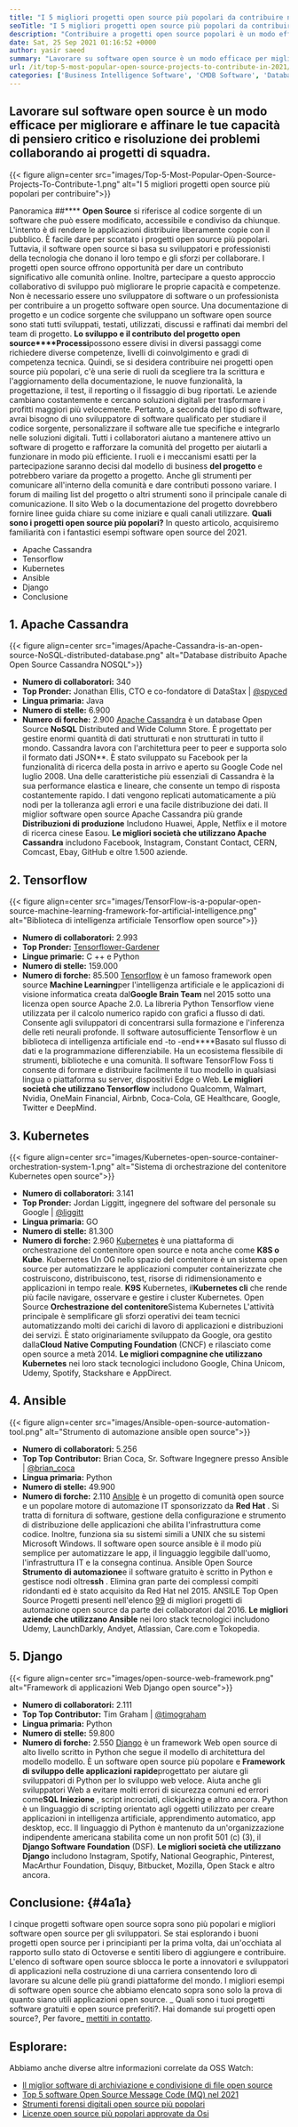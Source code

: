 ```yaml
---
title: "I 5 migliori progetti open source più popolari da contribuire nel 2021" 
seoTitle: "I 5 migliori progetti open source più popolari da contribuire nel 2021" 
description: "Contribuire a progetti open source popolari è un modo efficace per migliorare le tue capacità di risoluzione dei problemi collaborando ai progetti del team." 
date: Sat, 25 Sep 2021 01:16:52 +0000
author: yasir saeed
summary: "Lavorare su software open source è un modo efficace per migliorare & amp; Affina le tue capacità di pensiero critico e risoluzione dei problemi collaborando ai progetti di squadra." 
url: /it/top-5-most-popular-open-source-projects-to-contribute-in-2021/
categories: ['Business Intelligence Software', 'CMDB Software', 'Database Management Software', 'Deployment Tools', 'Learning Management System', 'Rapid Application Development', 'Software Development']
---
```


## Lavorare sul software open source è un modo efficace per migliorare e affinare le tue capacità di pensiero critico e risoluzione dei problemi collaborando ai progetti di squadra.

{{< figure align=center src="images/Top-5-Most-Popular-Open-Source-Projects-To-Contribute-1.png" alt="I 5 migliori progetti open source più popolari per contribuire">}}


Panoramica ##****
**Open Source** si riferisce al codice sorgente di un software che può essere modificato, accessibile e condiviso da chiunque. L'intento è di rendere le applicazioni distribuire liberamente copie con il pubblico. È facile dare per scontato i progetti open source più popolari. Tuttavia, il software open source si basa su sviluppatori e professionisti della tecnologia che donano il loro tempo e gli sforzi per collaborare. I progetti open source offrono opportunità per dare un contributo significativo alle comunità online. Inoltre, partecipare a questo approccio collaborativo di sviluppo può migliorare le proprie capacità e competenze.
Non è necessario essere uno sviluppatore di software o un professionista per contribuire a un progetto software open source. Una documentazione di progetto e un codice sorgente che sviluppano un software open source sono stati tutti sviluppati, testati, utilizzati, discussi e raffinati dai membri del team di progetto. **Lo sviluppo e il contributo del progetto open source****Processi**possono essere divisi in diversi passaggi come richiedere diverse competenze, livelli di coinvolgimento e gradi di competenza tecnica. Quindi, se si desidera contribuire nei progetti open source più popolari, c'è una serie di ruoli da scegliere tra la scrittura e l'aggiornamento della documentazione, le nuove funzionalità, la progettazione, il test, il reporting o il fissaggio di bug riportati.
Le aziende cambiano costantemente e cercano soluzioni digitali per trasformare i profitti maggiori più velocemente. Pertanto, a seconda del tipo di software, avrai bisogno di uno sviluppatore di software qualificato per studiare il codice sorgente, personalizzare il software alle tue specifiche e integrarlo nelle soluzioni digitali. Tutti i collaboratori aiutano a mantenere attivo un software di progetto e rafforzare la comunità del progetto per aiutarli a funzionare in modo più efficiente. I ruoli e i meccanismi esatti per la partecipazione saranno decisi dal modello di business **del progetto** e potrebbero variare da progetto a progetto. Anche gli strumenti per comunicare all'interno della comunità e dare contributi possono variare. I forum di mailing list del progetto o altri strumenti sono il principale canale di comunicazione. Il sito Web o la documentazione del progetto dovrebbero fornire linee guida chiare su come iniziare e quali canali utilizzare.
**Quali sono i progetti open source più popolari?** In questo articolo, acquisiremo familiarità con i fantastici esempi software open source del 2021.
  * Apache Cassandra
  * Tensorflow
  * Kubernetes
  * Ansible
  * Django
  * Conclusione

## 1. Apache Cassandra

{{< figure align=center src="images/Apache-Cassandra-is-an-open-source-NoSQL-distributed-database.png" alt="Database distribuito Apache Open Source Cassandra NOSQL">}}

* **Numero di collaboratori:**  340
* **Top Pronder:**  Jonathan Ellis, CTO e co-fondatore di DataStax | [@spyced][1]
* **Lingua primaria:**  Java
* **Numero di stelle:**  6.900
* **Numero di forche:**  2.900
[Apache Cassandra][2] è un database Open Source **NoSQL** Distributed and Wide Column Store. È progettato per gestire enormi quantità di dati strutturati e non strutturati in tutto il mondo. Cassandra lavora con l'architettura peer to peer e supporta solo il formato dati JSON**. È stato sviluppato su Facebook per la funzionalità di ricerca della posta in arrivo e aperto su Google Code nel luglio 2008.
Una delle caratteristiche più essenziali di Cassandra è la sua performance elastica e lineare, che consente un tempo di risposta costantemente rapido. I dati vengono replicati automaticamente a più nodi per la tolleranza agli errori e una facile distribuzione dei dati. Il miglior software open source Apache Cassandra più grande **Distribuzioni di produzione** Includono Huawei, Apple, Netflix e il motore di ricerca cinese Easou.
**Le migliori società che utilizzano Apache Cassandra** includono Facebook, Instagram, Constant Contact, CERN, Comcast, Ebay, GitHub e oltre 1.500 aziende.

## 2. Tensorflow

{{< figure align=center src="images/TensorFlow-is-a-popular-open-source-machine-learning-framework-for-artificial-intelligence.png" alt="Biblioteca di intelligenza artificiale Tensorflow open source">}}

* **Numero di collaboratori:**  2.993
* **Top Pronder:** [Tensorflower-Gardener][3]
* **Lingue primarie:**  C ++ e Python
* **Numero di stelle:**  159.000
* **Numero di forche:**  85.500
[Tensorflow][4] è un famoso framework open source **Machine Learning**per l'intelligenza artificiale e le applicazioni di visione informatica creata dal**Google Brain Team** nel 2015 sotto una licenza open source Apache 2.0. La libreria Python Tensorflow viene utilizzata per il calcolo numerico rapido con grafici a flusso di dati. Consente agli sviluppatori di concentrarsi sulla formazione e l'inferenza delle reti neurali profonde.
Il software autosufficiente Tensorflow è un biblioteca di intelligenza artificiale end -to -end****Basato sul flusso di dati e la programmazione differenziabile. Ha un ecosistema flessibile di strumenti, biblioteche e una comunità. Il software TensorFlow Foss ti consente di formare e distribuire facilmente il tuo modello in qualsiasi lingua o piattaforma su server, dispositivi Edge o Web.
**Le migliori società che utilizzano Tensorflow** includono Qualcomm, Walmart, Nvidia, OneMain Financial, Airbnb, Coca-Cola, GE Healthcare, Google, Twitter e DeepMind.

## 3. Kubernetes

{{< figure align=center src="images/Kubernetes-open-source-container-orchestration-system-1.png" alt="Sistema di orchestrazione del contenitore Kubernetes open source">}}

* **Numero di collaboratori:**  3.141
* **Top Pronder:**  Jordan Liggitt, ingegnere del software del personale su Google | [@liggitt][5]
* **Lingua primaria:**  GO
* **Numero di stelle:**  81.300
* **Numero di forche:**  2.960
[Kubernetes][6] è una piattaforma di orchestrazione del contenitore open source e nota anche come **K8S o Kube**. Kubernetes Un OG nello spazio del contenitore è un sistema open source per automatizzare le applicazioni computer containerizzate che costruiscono, distribuiscono, test, risorse di ridimensionamento e applicazioni in tempo reale. **K9S** Kubernetes, il**Kubernetes cli** che rende più facile navigare, osservare e gestire i cluster Kubernetes.
Open Source **Orchestrazione del contenitore**Sistema Kubernetes L'attività principale è semplificare gli sforzi operativi dei team tecnici automatizzando molti dei carichi di lavoro di applicazioni e distribuzioni dei servizi. È stato originariamente sviluppato da Google, ora gestito dalla**Cloud Native Computing Foundation** (CNCF) e rilasciato come open source a metà 2014.
**Le migliori compagnine che utilizzano Kubernetes** nei loro stack tecnologici includono Google, China Unicom, Udemy, Spotify, Stackshare e AppDirect.

## 4. Ansible

{{< figure align=center src="images/Ansible-open-source-automation-tool.png" alt="Strumento di automazione ansible open source">}}

* **Numero di collaboratori:**  5.256
* **Top Top Contributor:**  Brian Coca, Sr. Software Ingegnere presso Ansible | [@brian_coca][7]
* **Lingua primaria:**  Python
* **Numero di stelle:**  49.900
* **Numero di forche:**  2.110
[Ansible][8] è un progetto di comunità open source e un popolare motore di automazione IT sponsorizzato da **Red Hat** . Si tratta di fornitura di software, gestione della configurazione e strumento di distribuzione delle applicazioni che abilita l'infrastruttura come codice. Inoltre, funziona sia su sistemi simili a UNIX che su sistemi Microsoft Windows. Il software open source ansible è il modo più semplice per automatizzare le app, il linguaggio leggibile dall'uomo, l'infrastruttura IT e la consegna continua.
Ansible Open Source **Strumento di automazione**e il software gratuito è scritto in Python e gestisce nodi oltre**ssh** . Elimina gran parte dei complessi compiti ridondanti ed è stato acquisito da Red Hat nel 2015. ANSILE Top Open Source Progetti presenti nell'elenco [9][9][9] di migliori progetti di automazione open source da parte dei collaboratori dal 2016.
**Le migliori aziende che utilizzano Ansible** nei loro stack tecnologici includono Udemy, LaunchDarkly, Andyet, Atlassian, Care.com e Tokopedia.

## 5. Django

{{< figure align=center src="images/open-source-web-framework.png" alt="Framework di applicazioni Web Django open source">}}

* **Numero di collaboratori:**  2.111
* **Top Top Contributor:**  Tim Graham | [@timograham][10]
* **Lingua primaria:**  Python
* **Numero di stelle:**  59.800
* **Numero di forche:**  2.550
[Django][11] è un framework Web open source di alto livello scritto in Python che segue il modello di architettura del modello modello. È un software open source più popolare e **Framework di sviluppo delle applicazioni rapide**progettato per aiutare gli sviluppatori di Python per lo sviluppo web veloce. Aiuta anche gli sviluppatori Web a evitare molti errori di sicurezza comuni ed errori come**SQL Iniezione** , script incrociati, clickjacking e altro ancora.
Python è un linguaggio di scripting orientato agli oggetti utilizzato per creare applicazioni in intelligenza artificiale, apprendimento automatico, app desktop, ecc. Il linguaggio di Python è mantenuto da un'organizzazione indipendente americana stabilita come un non profit 501 (c) (3), il **Django Software Foundation** (DSF).
**Le migliori società che utilizzano Django** includono Instagram, Spotify, National Geographic, Pinterest, MacArthur Foundation, Disquy, Bitbucket, Mozilla, Open Stack e altro ancora.

## **Conclusione:**  {#4a1a}

I cinque progetti software open source sopra sono più popolari e migliori software open source per gli sviluppatori. Se stai esplorando i buoni progetti open source per i principianti per la prima volta, dai un'occhiata al rapporto sullo stato di Octoverse e sentiti libero di aggiungere e contribuire. L'elenco di software open source sblocca le porte a innovatori e sviluppatori di applicazioni nella costruzione di una carriera consentendo loro di lavorare su alcune delle più grandi piattaforme del mondo. I migliori esempi di software open source che abbiamo elencato sopra sono solo la prova di quanto siano utili applicazioni open source.
_ Quali sono i tuoi progetti software gratuiti e open source preferiti?. Hai domande sui progetti open source?, Per favore_ [mettiti in contatto][12].

## Esplorare:
Abbiamo anche diverse altre informazioni correlate da OSS Watch:
  * [Il miglior software di archiviazione e condivisione di file open source][13]
  * [Top 5 software Open Source Message Code (MQ) nel 2021][14]
  * [Strumenti forensi digitali open source più popolari][15]
  * [Licenze open source più popolari approvate da Osi][16]



[1]: https://twitter.com/spyced?lang=en
[2]: https://cassandra.apache.org/
[3]: https://github.com/tensorflower-gardener
[4]: https://www.tensorflow.org/
[5]: https://twitter.com/liggitt?lang=en
[6]: https://kubernetes.io/
[7]: https://twitter.com/brian_coca?lang=en
[8]: https://www.ansible.com/
[9]: https://octoverse.github.com/#top-and-trending-projects
[10]: https://twitter.com/timograham?lang=en
[11]: https://www.djangoproject.com/
[12]: mailto:yasir.saeed@aspose.com
[13]: https://products.containerize.com/backup-and-sync/
[14]: https://blog.containerize.com/message-queue-software/top-5-open-source-message-queue-software-in-2021/
[15]: https://blog.containerize.com/digital-forensic-tools/top-5-open-source-digital-forensic-tools-in-2021/
[16]: https://blog.containerize.com/licenses-standards/top-5-most-popular-osi-approved-open-source-licenses-of-2021/
